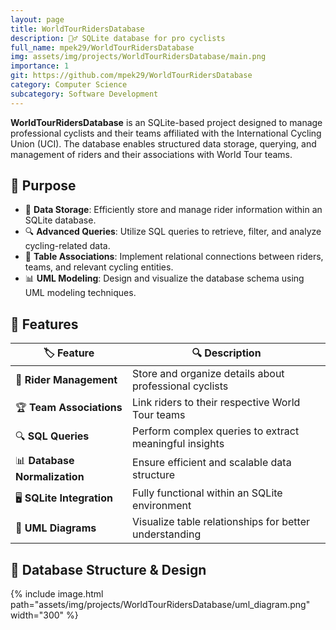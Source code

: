 ```yaml
---
layout: page
title: WorldTourRidersDatabase
description: 🚴‍♂️ SQLite database for pro cyclists
full_name: mpek29/WorldTourRidersDatabase
img: assets/img/projects/WorldTourRidersDatabase/main.png
importance: 1
git: https://github.com/mpek29/WorldTourRidersDatabase
category: Computer Science
subcategory: Software Development
---
```



**WorldTourRidersDatabase** is an SQLite-based project designed to manage professional cyclists and their teams affiliated with the International Cycling Union (UCI). The database enables structured data storage, querying, and management of riders and their associations with World Tour teams.

## 🎯 Purpose

- 📂 **Data Storage**: Efficiently store and manage rider information within an SQLite database.
- 🔍 **Advanced Queries**: Utilize SQL queries to retrieve, filter, and analyze cycling-related data.
- 🔗 **Table Associations**: Implement relational connections between riders, teams, and relevant cycling entities.
- 📊 **UML Modeling**: Design and visualize the database schema using UML modeling techniques.

## 📝 Features

| 🏷️ Feature         | 🔍 Description |
|----------------|-------------|
| 📌 **Rider Management** | Store and organize details about professional cyclists |
| 🏆 **Team Associations** | Link riders to their respective World Tour teams |
| 🔍 **SQL Queries** | Perform complex queries to extract meaningful insights |
| 📊 **Database Normalization** | Ensure efficient and scalable data structure |
| 🖥️ **SQLite Integration** | Fully functional within an SQLite environment |
| 📜 **UML Diagrams** | Visualize table relationships for better understanding |

## 📐 Database Structure & Design

{% include image.html path="assets/img/projects/WorldTourRidersDatabase/uml_diagram.png" width="300" %}

